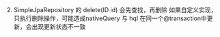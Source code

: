 2. SimpleJpaRepository 的 delete(ID id) 会先查找，再删除
如果自定义实现，只执行删除操作，可能造成nativeQuery 与 hql 在同一个@transaction中更新，会出现更新状态不一致
